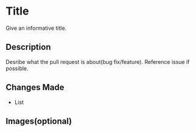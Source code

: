 # Title

Give an informative title.

## Description

Desribe what the pull request is about(bug fix/feature). Reference issue if possible.

## Changes Made
* List

## Images(optional)

